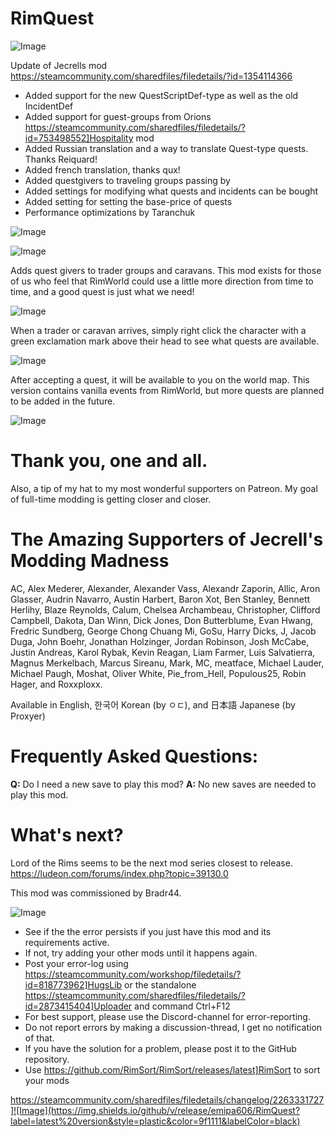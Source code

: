 # RimQuest

![Image](https://i.imgur.com/buuPQel.png)

Update of Jecrells mod
https://steamcommunity.com/sharedfiles/filedetails/?id=1354114366

- Added support for the new QuestScriptDef-type as well as the old IncidentDef
- Added support for guest-groups from Orions https://steamcommunity.com/sharedfiles/filedetails/?id=753498552]Hospitality mod
- Added Russian translation and a way to translate Quest-type quests. Thanks Reiquard!
- Added french translation, thanks qux!
- Added questgivers to traveling groups passing by
- Added settings for modifying what quests and incidents can be bought
- Added setting for setting the base-price of quests
- Performance optimizations by Taranchuk

![Image](https://i.imgur.com/pufA0kM.png)

	
![Image](https://i.imgur.com/Z4GOv8H.png)


Adds quest givers to trader groups and caravans. This mod exists for those of us who feel that RimWorld could use a little more direction from time to time, and a good quest is just what we need!

![Image](https://i.imgur.com/xPCXgr9.jpg)


When a trader or caravan arrives, simply right click the character with a green exclamation mark above their head to see what quests are available.

![Image](https://i.imgur.com/ZA8vatO.jpg)


After accepting a quest, it will be available to you on the world map. This version contains vanilla events from RimWorld, but more quests are planned to be added in the future.

![Image](https://i.imgur.com/859MWl0.jpg)



# Thank you, one and all.


Also, a tip of my hat to my most wonderful supporters on Patreon. My goal of full-time modding is getting closer and closer.

# The Amazing Supporters of Jecrell's Modding Madness

AC, Alex Mederer, Alexander, Alexander Vass, Alexandr Zaporin, Allic, Aron Glasser, Audrin Navarro, Austin Harbert, Baron Xot, Ben Stanley, Bennett Herlihy, Blaze Reynolds, Calum, Chelsea Archambeau, Christopher, Clifford Campbell, Dakota, Dan Winn, Dick Jones, Don Butterblume, Evan Hwang, Fredric Sundberg, George Chong Chuang Mi, GoSu, Harry Dicks, J, Jacob Duga, John Boehr, Jonathan Holzinger, Jordan Robinson, Josh McCabe, Justin Andreas, Karol Rybak, Kevin Reagan, Liam Farmer, Luis Salvatierra, Magnus Merkelbach, Marcus Sireanu, Mark, MC, meatface, Michael Lauder, Michael Paugh, Moshat, Oliver White, Pie_from_Hell, Populous25, Robin Hager, and Roxxploxx.

Available in English, 한국어 Korean (by ㅇㄷ), and 日本語 Japanese (by Proxyer)

# Frequently Asked Questions:


**Q:** Do I need a new save to play this mod?
**A:** No new saves are needed to play this mod.

# What's next?

Lord of the Rims seems to be the next mod series closest to release.
https://ludeon.com/forums/index.php?topic=39130.0

This mod was commissioned by Bradr44.


![Image](https://i.imgur.com/PwoNOj4.png)



-  See if the the error persists if you just have this mod and its requirements active.
-  If not, try adding your other mods until it happens again.
-  Post your error-log using https://steamcommunity.com/workshop/filedetails/?id=818773962]HugsLib or the standalone https://steamcommunity.com/sharedfiles/filedetails/?id=2873415404]Uploader and command Ctrl+F12
-  For best support, please use the Discord-channel for error-reporting.
-  Do not report errors by making a discussion-thread, I get no notification of that.
-  If you have the solution for a problem, please post it to the GitHub repository.
-  Use https://github.com/RimSort/RimSort/releases/latest]RimSort to sort your mods



https://steamcommunity.com/sharedfiles/filedetails/changelog/2263331727]![Image](https://img.shields.io/github/v/release/emipa606/RimQuest?label=latest%20version&style=plastic&color=9f1111&labelColor=black)


